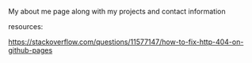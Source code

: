My about me page along with my projects and contact information

resources:
[
](https://www.w3schools.com/css/css3_flexbox_container.asp#flex-direction)

https://stackoverflow.com/questions/11577147/how-to-fix-http-404-on-github-pages
